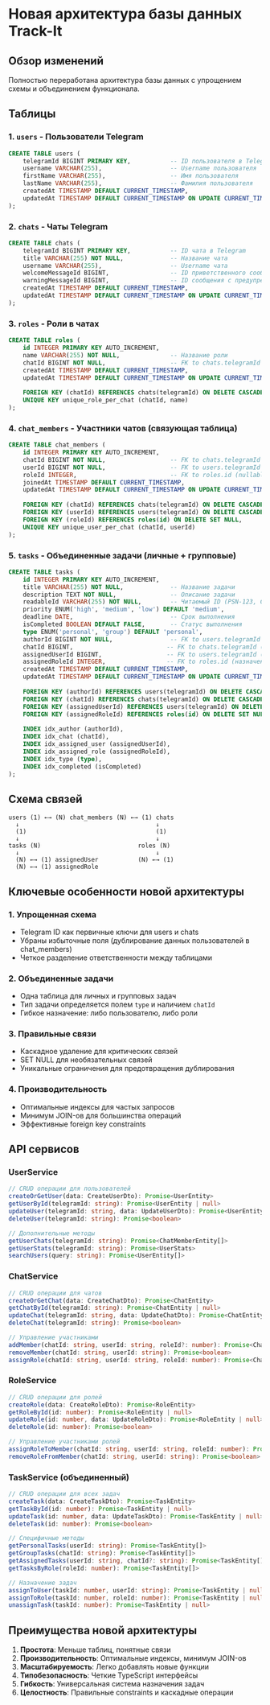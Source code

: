 # Новая архитектура базы данных Track-It

## Обзор изменений

Полностью переработана архитектура базы данных с упрощением схемы и объединением функционала.

## Таблицы

### 1. `users` - Пользователи Telegram
```sql
CREATE TABLE users (
    telegramId BIGINT PRIMARY KEY,           -- ID пользователя в Telegram
    username VARCHAR(255),                   -- Username пользователя
    firstName VARCHAR(255),                  -- Имя пользователя
    lastName VARCHAR(255),                   -- Фамилия пользователя
    createdAt TIMESTAMP DEFAULT CURRENT_TIMESTAMP,
    updatedAt TIMESTAMP DEFAULT CURRENT_TIMESTAMP ON UPDATE CURRENT_TIMESTAMP
);
```

### 2. `chats` - Чаты Telegram
```sql
CREATE TABLE chats (
    telegramId BIGINT PRIMARY KEY,           -- ID чата в Telegram
    title VARCHAR(255) NOT NULL,             -- Название чата
    username VARCHAR(255),                   -- Username чата
    welcomeMessageId BIGINT,                 -- ID приветственного сообщения
    warningMessageId BIGINT,                 -- ID сообщения с предупреждением
    createdAt TIMESTAMP DEFAULT CURRENT_TIMESTAMP,
    updatedAt TIMESTAMP DEFAULT CURRENT_TIMESTAMP ON UPDATE CURRENT_TIMESTAMP
);
```

### 3. `roles` - Роли в чатах
```sql
CREATE TABLE roles (
    id INTEGER PRIMARY KEY AUTO_INCREMENT,
    name VARCHAR(255) NOT NULL,              -- Название роли
    chatId BIGINT NOT NULL,                  -- FK to chats.telegramId
    createdAt TIMESTAMP DEFAULT CURRENT_TIMESTAMP,
    updatedAt TIMESTAMP DEFAULT CURRENT_TIMESTAMP ON UPDATE CURRENT_TIMESTAMP,
    
    FOREIGN KEY (chatId) REFERENCES chats(telegramId) ON DELETE CASCADE,
    UNIQUE KEY unique_role_per_chat (chatId, name)
);
```

### 4. `chat_members` - Участники чатов (связующая таблица)
```sql
CREATE TABLE chat_members (
    id INTEGER PRIMARY KEY AUTO_INCREMENT,
    chatId BIGINT NOT NULL,                  -- FK to chats.telegramId
    userId BIGINT NOT NULL,                  -- FK to users.telegramId
    roleId INTEGER,                          -- FK to roles.id (nullable)
    joinedAt TIMESTAMP DEFAULT CURRENT_TIMESTAMP,
    updatedAt TIMESTAMP DEFAULT CURRENT_TIMESTAMP ON UPDATE CURRENT_TIMESTAMP,
    
    FOREIGN KEY (chatId) REFERENCES chats(telegramId) ON DELETE CASCADE,
    FOREIGN KEY (userId) REFERENCES users(telegramId) ON DELETE CASCADE,
    FOREIGN KEY (roleId) REFERENCES roles(id) ON DELETE SET NULL,
    UNIQUE KEY unique_user_per_chat (chatId, userId)
);
```

### 5. `tasks` - Объединенные задачи (личные + групповые)
```sql
CREATE TABLE tasks (
    id INTEGER PRIMARY KEY AUTO_INCREMENT,
    title VARCHAR(255) NOT NULL,             -- Название задачи
    description TEXT NOT NULL,               -- Описание задачи
    readableId VARCHAR(255) NOT NULL,        -- Читаемый ID (PSN-123, CHT-456)
    priority ENUM('high', 'medium', 'low') DEFAULT 'medium',
    deadline DATE,                           -- Срок выполнения
    isCompleted BOOLEAN DEFAULT FALSE,       -- Статус выполнения
    type ENUM('personal', 'group') DEFAULT 'personal',
    authorId BIGINT NOT NULL,                -- FK to users.telegramId
    chatId BIGINT,                          -- FK to chats.telegramId (для групповых)
    assignedUserId BIGINT,                  -- FK to users.telegramId (назначение)
    assignedRoleId INTEGER,                 -- FK to roles.id (назначение)
    createdAt TIMESTAMP DEFAULT CURRENT_TIMESTAMP,
    updatedAt TIMESTAMP DEFAULT CURRENT_TIMESTAMP ON UPDATE CURRENT_TIMESTAMP,
    
    FOREIGN KEY (authorId) REFERENCES users(telegramId) ON DELETE CASCADE,
    FOREIGN KEY (chatId) REFERENCES chats(telegramId) ON DELETE CASCADE,
    FOREIGN KEY (assignedUserId) REFERENCES users(telegramId) ON DELETE SET NULL,
    FOREIGN KEY (assignedRoleId) REFERENCES roles(id) ON DELETE SET NULL,
    
    INDEX idx_author (authorId),
    INDEX idx_chat (chatId),
    INDEX idx_assigned_user (assignedUserId),
    INDEX idx_assigned_role (assignedRoleId),
    INDEX idx_type (type),
    INDEX idx_completed (isCompleted)
);
```

## Схема связей

```
users (1) ←→ (N) chat_members (N) ←→ (1) chats
  ↓                                      ↓
  (1)                                    (1)
  ↓                                      ↓
tasks (N)                           roles (N)
  ↓                                      ↓
  (N) ←→ (1) assignedUser           (N) ←→ (1)
  (N) ←→ (1) assignedRole
```

## Ключевые особенности новой архитектуры

### 1. **Упрощенная схема**
- Telegram ID как первичные ключи для users и chats
- Убраны избыточные поля (дублирование данных пользователей в chat_members)
- Четкое разделение ответственности между таблицами

### 2. **Объединенные задачи**
- Одна таблица для личных и групповых задач
- Тип задачи определяется полем `type` и наличием `chatId`
- Гибкое назначение: либо пользователю, либо роли

### 3. **Правильные связи**
- Каскадное удаление для критических связей
- SET NULL для необязательных связей
- Уникальные ограничения для предотвращения дублирования

### 4. **Производительность**
- Оптимальные индексы для частых запросов
- Минимум JOIN-ов для большинства операций
- Эффективные foreign key constraints

## API сервисов

### UserService
```typescript
// CRUD операции для пользователей
createOrGetUser(data: CreateUserDto): Promise<UserEntity>
getUserById(telegramId: string): Promise<UserEntity | null>
updateUser(telegramId: string, data: UpdateUserDto): Promise<UserEntity | null>
deleteUser(telegramId: string): Promise<boolean>

// Дополнительные методы
getUserChats(telegramId: string): Promise<ChatMemberEntity[]>
getUserStats(telegramId: string): Promise<UserStats>
searchUsers(query: string): Promise<UserEntity[]>
```

### ChatService
```typescript
// CRUD операции для чатов
createOrGetChat(data: CreateChatDto): Promise<ChatEntity>
getChatById(telegramId: string): Promise<ChatEntity | null>
updateChat(telegramId: string, data: UpdateChatDto): Promise<ChatEntity | null>
deleteChat(telegramId: string): Promise<boolean>

// Управление участниками
addMember(chatId: string, userId: string, roleId?: number): Promise<ChatMemberEntity>
removeMember(chatId: string, userId: string): Promise<boolean>
assignRole(chatId: string, userId: string, roleId: number): Promise<ChatMemberEntity | null>
```

### RoleService
```typescript
// CRUD операции для ролей
createRole(data: CreateRoleDto): Promise<RoleEntity>
getRoleById(id: number): Promise<RoleEntity | null>
updateRole(id: number, data: UpdateRoleDto): Promise<RoleEntity | null>
deleteRole(id: number): Promise<boolean>

// Управление участниками ролей
assignRoleToMember(chatId: string, userId: string, roleId: number): Promise<boolean>
removeRoleFromMember(chatId: string, userId: string): Promise<boolean>
```

### TaskService (объединенный)
```typescript
// CRUD операции для всех задач
createTask(data: CreateTaskDto): Promise<TaskEntity>
getTaskById(id: number): Promise<TaskEntity | null>
updateTask(id: number, data: UpdateTaskDto): Promise<TaskEntity | null>
deleteTask(id: number): Promise<boolean>

// Специфичные методы
getPersonalTasks(userId: string): Promise<TaskEntity[]>
getGroupTasks(chatId: string): Promise<TaskEntity[]>
getAssignedTasks(userId: string, chatId?: string): Promise<TaskEntity[]>
getTasksByRole(roleId: number): Promise<TaskEntity[]>

// Назначение задач
assignToUser(taskId: number, userId: string): Promise<TaskEntity | null>
assignToRole(taskId: number, roleId: number): Promise<TaskEntity | null>
unassignTask(taskId: number): Promise<TaskEntity | null>
```

## Преимущества новой архитектуры

1. **Простота**: Меньше таблиц, понятные связи
2. **Производительность**: Оптимальные индексы, минимум JOIN-ов
3. **Масштабируемость**: Легко добавлять новые функции
4. **Типобезопасность**: Четкие TypeScript интерфейсы
5. **Гибкость**: Универсальная система назначения задач
6. **Целостность**: Правильные constraints и каскадные операции